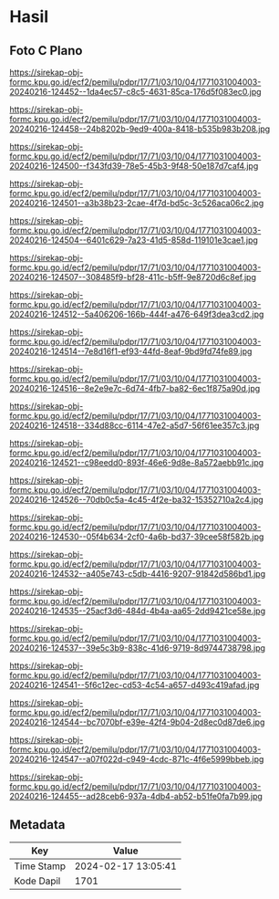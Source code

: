 # Hasil

## Foto C Plano

https://sirekap-obj-formc.kpu.go.id/ecf2/pemilu/pdpr/17/71/03/10/04/1771031004003-20240216-124452--1da4ec57-c8c5-4631-85ca-176d5f083ec0.jpg

https://sirekap-obj-formc.kpu.go.id/ecf2/pemilu/pdpr/17/71/03/10/04/1771031004003-20240216-124458--24b8202b-9ed9-400a-8418-b535b983b208.jpg

https://sirekap-obj-formc.kpu.go.id/ecf2/pemilu/pdpr/17/71/03/10/04/1771031004003-20240216-124500--f343fd39-78e5-45b3-9f48-50e187d7caf4.jpg

https://sirekap-obj-formc.kpu.go.id/ecf2/pemilu/pdpr/17/71/03/10/04/1771031004003-20240216-124501--a3b38b23-2cae-4f7d-bd5c-3c526aca06c2.jpg

https://sirekap-obj-formc.kpu.go.id/ecf2/pemilu/pdpr/17/71/03/10/04/1771031004003-20240216-124504--6401c629-7a23-41d5-858d-119101e3cae1.jpg

https://sirekap-obj-formc.kpu.go.id/ecf2/pemilu/pdpr/17/71/03/10/04/1771031004003-20240216-124507--308485f9-bf28-411c-b5ff-9e8720d6c8ef.jpg

https://sirekap-obj-formc.kpu.go.id/ecf2/pemilu/pdpr/17/71/03/10/04/1771031004003-20240216-124512--5a406206-166b-444f-a476-649f3dea3cd2.jpg

https://sirekap-obj-formc.kpu.go.id/ecf2/pemilu/pdpr/17/71/03/10/04/1771031004003-20240216-124514--7e8d16f1-ef93-44fd-8eaf-9bd9fd74fe89.jpg

https://sirekap-obj-formc.kpu.go.id/ecf2/pemilu/pdpr/17/71/03/10/04/1771031004003-20240216-124516--8e2e9e7c-6d74-4fb7-ba82-6ec1f875a90d.jpg

https://sirekap-obj-formc.kpu.go.id/ecf2/pemilu/pdpr/17/71/03/10/04/1771031004003-20240216-124518--334d88cc-6114-47e2-a5d7-56f61ee357c3.jpg

https://sirekap-obj-formc.kpu.go.id/ecf2/pemilu/pdpr/17/71/03/10/04/1771031004003-20240216-124521--c98eedd0-893f-46e6-9d8e-8a572aebb91c.jpg

https://sirekap-obj-formc.kpu.go.id/ecf2/pemilu/pdpr/17/71/03/10/04/1771031004003-20240216-124526--70db0c5a-4c45-4f2e-ba32-15352710a2c4.jpg

https://sirekap-obj-formc.kpu.go.id/ecf2/pemilu/pdpr/17/71/03/10/04/1771031004003-20240216-124530--05f4b634-2cf0-4a6b-bd37-39cee58f582b.jpg

https://sirekap-obj-formc.kpu.go.id/ecf2/pemilu/pdpr/17/71/03/10/04/1771031004003-20240216-124532--a405e743-c5db-4416-9207-91842d586bd1.jpg

https://sirekap-obj-formc.kpu.go.id/ecf2/pemilu/pdpr/17/71/03/10/04/1771031004003-20240216-124535--25acf3d6-484d-4b4a-aa65-2dd9421ce58e.jpg

https://sirekap-obj-formc.kpu.go.id/ecf2/pemilu/pdpr/17/71/03/10/04/1771031004003-20240216-124537--39e5c3b9-838c-41d6-9719-8d9744738798.jpg

https://sirekap-obj-formc.kpu.go.id/ecf2/pemilu/pdpr/17/71/03/10/04/1771031004003-20240216-124541--5f6c12ec-cd53-4c54-a657-d493c419afad.jpg

https://sirekap-obj-formc.kpu.go.id/ecf2/pemilu/pdpr/17/71/03/10/04/1771031004003-20240216-124544--bc7070bf-e39e-42f4-9b04-2d8ec0d87de6.jpg

https://sirekap-obj-formc.kpu.go.id/ecf2/pemilu/pdpr/17/71/03/10/04/1771031004003-20240216-124547--a07f022d-c949-4cdc-871c-4f6e5999bbeb.jpg

https://sirekap-obj-formc.kpu.go.id/ecf2/pemilu/pdpr/17/71/03/10/04/1771031004003-20240216-124455--ad28ceb6-937a-4db4-ab52-b51fe0fa7b99.jpg


## Metadata

| Key        | Value               |
| ---------- | ------------------- |
| Time Stamp | 2024-02-17 13:05:41 |
| Kode Dapil | 1701                |



